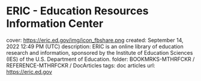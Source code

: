 # ERIC - Education Resources Information Center

cover: https://eric.ed.gov/img/icon_fbshare.png
created: September 14, 2022 12:49 PM (UTC)
description: ERIC is an online library of education research and information, sponsored by the Institute of Education Sciences (IES) of the U.S. Department of Education.
folder: BOOKMRKS-MTHRFCKR / REFERENCE-MTHRFCKR / DocArticles
tags: doc articles
url: https://eric.ed.gov